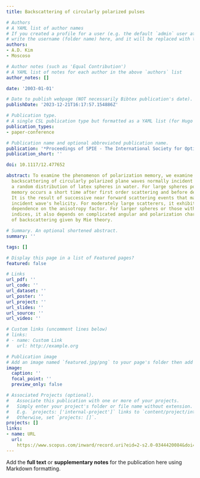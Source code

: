 ```yaml
---
title: Backscattering of circularly polarized pulses

# Authors
# A YAML list of author names
# If you created a profile for a user (e.g. the default `admin` user at `content/authors/admin/`), 
# write the username (folder name) here, and it will be replaced with their full name and linked to their profile.
authors:
- A.D. Kim
- Moscoso

# Author notes (such as 'Equal Contribution')
# A YAML list of notes for each author in the above `authors` list
author_notes: []

date: '2003-01-01'

# Date to publish webpage (NOT necessarily Bibtex publication's date).
publishDate: '2023-12-21T16:17:57.154886Z'

# Publication type.
# A single CSL publication type but formatted as a YAML list (for Hugo requirements).
publication_types:
- paper-conference

# Publication name and optional abbreviated publication name.
publication: '*Proceedings of SPIE - The International Society for Optical Engineering*'
publication_short: ''

doi: 10.1117/12.477652

abstract: To examine the phenomenon of polarization memory, we examine time resolved
  backscattering of circularly polarized plane waves normally incident on a slab containing
  a random distribution of latex spheres in water. For large spheres polarization
  memory occurs a short time after first order scattering and before depolarization.
  It is the result of successive near forward scattering events that maintain the
  incident wave's helicity. For moderately large scatterers, it exhibits a simple
  dependence on the anisotropy factor. For larger spheres or those with higher refractive
  indices, it also depends on complicated angular and polarization characteristics
  of backscattering given by Mie theory.

# Summary. An optional shortened abstract.
summary: ''

tags: []

# Display this page in a list of Featured pages?
featured: false

# Links
url_pdf: ''
url_code: ''
url_dataset: ''
url_poster: ''
url_project: ''
url_slides: ''
url_source: ''
url_video: ''

# Custom links (uncomment lines below)
# links:
# - name: Custom Link
#   url: http://example.org

# Publication image
# Add an image named `featured.jpg/png` to your page's folder then add a caption below.
image:
  caption: ''
  focal_point: ''
  preview_only: false

# Associated Projects (optional).
#   Associate this publication with one or more of your projects.
#   Simply enter your project's folder or file name without extension.
#   E.g. `projects: ['internal-project']` links to `content/project/internal-project/index.md`.
#   Otherwise, set `projects: []`.
projects: []
links:
- name: URL
  url: 
    https://www.scopus.com/inward/record.uri?eid=2-s2.0-0344420084&doi=10.1117%2f12.477652&partnerID=40&md5=d1cd7780a14ba1610c4cf3534fb0beb6
---
```


Add the **full text** or **supplementary notes** for the publication here using Markdown formatting.
